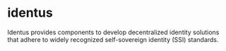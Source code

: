 # identus
Identus provides components to develop decentralized identity solutions that adhere to widely recognized self-sovereign identity (SSI) standards.
